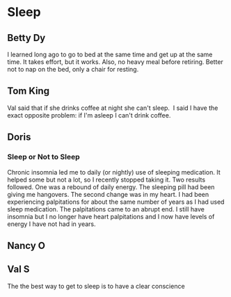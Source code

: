# Sleep


## Betty Dy

I learned long ago to go to bed at the same time and get up at the same time.  It takes effort, but it works.  Also, no heavy meal before retiring.  Better not to nap on the bed, only a chair for resting.

## Tom King

Val said that if she drinks coffee at night she can't sleep.  I said I have the exact opposite problem: if I'm asleep I can't drink coffee.

## Doris

### Sleep or Not to Sleep

Chronic insomnia led me to daily (or nightly) use of sleeping medication. It helped some but not a lot, so I recently stopped taking it. Two results followed. One was a rebound of daily energy. The sleeping pill had been giving me hangovers. The second change was in my heart. I had been experiencing palpitations for about the same number of years as I had used sleep medication. The palpitations came to an abrupt end. I still have insomnia but I no longer have heart palpitations and I now have levels of energy I have not had in years.

## Nancy O

## Val S

The the best way to get to sleep is to have a clear conscience


